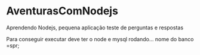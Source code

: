 # AventurasComNodejs
Aprendendo Nodejs, pequena aplicação teste de perguntas e respostas

Para conseguir executar deve ter o node e mysql rodando... 
nome do banco =spr;
